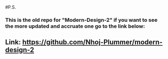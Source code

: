 #P.S.

### This is the old repo for "Modern-Design-2" if you want to see the more updated and accruate one go to the link below:

## Link: https://github.com/Nhoj-Plummer/modern-design-2
